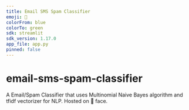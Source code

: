 ```yaml
---
title: Email SMS Spam Classifier
emoji: 📨
colorFrom: blue
colorTo: green
sdk: streamlit
sdk_version: 1.17.0
app_file: app.py
pinned: false
---
```


# email-sms-spam-classifier
A Email/Spam Classifier that uses Multinomial Naive Bayes algorithm and tfidf vectorizer for NLP. Hosted on 🤗 face.
